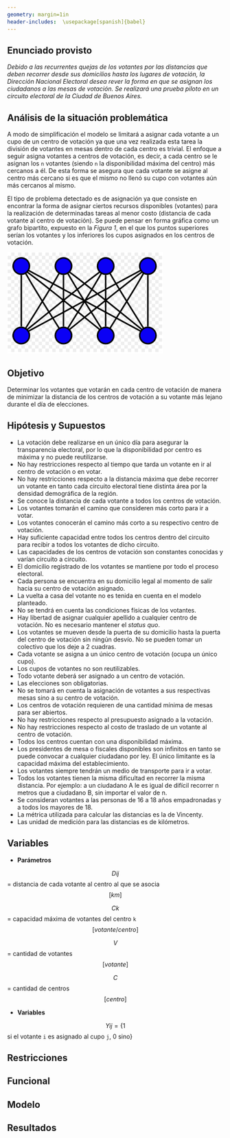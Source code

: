 ```yaml
---
geometry: margin=1in
header-includes:  \usepackage[spanish]{babel}
---
```


## Enunciado provisto

_Debido a las recurrentes quejas de los votantes por las distancias que deben recorrer desde sus domicilios hasta los lugares de votación, la Dirección Nacional Electoral desea rever la forma en que se asignan los ciudadanos a las mesas de votación. Se realizará una prueba piloto en un circuito electoral de la Ciudad de Buenos Aires._

## Análisis de la situación problemática

A modo de simplificación el modelo se limitará a asignar cada votante a un cupo de un centro de votación ya que una vez realizada esta tarea la división de votantes en mesas dentro de cada centro es trivial. El enfoque a seguir asigna votantes a centros de votación, es decir, a cada centro se le asignan los `n` votantes (siendo `n` la disponibilidad máxima del centro) más cercanos a él. De esta forma se asegura que cada votante se asigne al centro más cercano si es que el mismo no llenó su cupo con votantes aún más cercanos al mismo.

El tipo de problema detectado es de asignación ya que consiste en encontrar la forma de asignar ciertos recursos disponibles (votantes) para la realización de determinadas tareas al menor costo (distancia de cada votante al centro de votación). Se puede pensar en forma gráfica como un grafo bipartito, expuesto en la _Figura 1_, en el que los puntos superiores serían los votantes y los inferiores los cupos asignados en los centros de votación.

![Grafo bipartito del problema de asignación](grafo.png)

## Objetivo

Determinar los votantes que votarán en cada centro de votación de manera de minimizar la distancia de los centros de votación a su votante más lejano durante el día de elecciones.

## Hipótesis y Supuestos

- La votación debe realizarse en un único día para asegurar la transparencia electoral, por lo que la disponibilidad por centro es máxima y no puede reutilizarse.
- No hay restricciones respecto al tiempo que tarda un votante en ir al centro de votación o en votar.
- No hay restricciones respecto a la distancia máxima que debe recorrer un votante en tanto cada circuito electoral tiene distinta área por la densidad demográfica de la región. 
- Se conoce la distancia de cada votante a todos los centros de votación.
- Los votantes tomarán el camino que consideren más corto para ir a votar.
- Los votantes conocerán el camino más corto a su respectivo centro de votación.
- Hay suficiente capacidad entre todos los centros dentro del circuito para recibir a todos los votantes de dicho circuito.
- Las capacidades de los centros de votación son constantes conocidas y varían circuito a circuito.
- El domicilio registrado de los votantes se mantiene por todo el proceso electoral.
- Cada persona se encuentra en su domicilio legal al momento de salir hacia su centro de votación asignado.
- La vuelta a casa del votante no es tenida en cuenta en el modelo planteado.
- No se tendrá en cuenta las condiciones físicas de los votantes.
- Hay libertad de asignar cualquier apellido a cualquier centro de votación. No es necesario mantener el _status quo_.
- Los votantes se mueven desde la puerta de su domicilio hasta la puerta del centro de votación sin ningún desvío. No se pueden tomar un colectivo que los deje a 2 cuadras.
- Cada votante se asigna a un único centro de votación (ocupa un único cupo).
- Los cupos de votantes no son reutilizables.
- Todo votante deberá ser asignado a un centro de votación. 
- Las elecciones son obligatorias.
- No se tomará en cuenta la asignación de votantes a sus respectivas mesas sino a su centro de votación.
- Los centros de votación requieren de una cantidad mínima de mesas para ser abiertos.
- No hay restricciones respecto al presupuesto asignado a la votación.
- No hay restricciones respecto al costo de traslado de un votante al centro de votación.
- Todos los centros cuentan con una disponibilidad máxima. 
- Los presidentes de mesa o fiscales disponibles son infinitos en tanto se puede convocar a cualquier ciudadano por ley. El único limitante es la capacidad máxima del establecimiento. 
- Los votantes siempre tendrán un medio de transporte para ir a votar.
- Todos los votantes tienen la misma dificultad en recorrer la misma distancia. Por ejemplo: a un ciudadano A le es igual de difícil recorrer n metros que a ciudadano B, sin importar el valor de n.
- Se consideran votantes a las personas de 16 a 18 años empadronadas y a todos los mayores de 18.
- La métrica utilizada para calcular las distancias es la de Vincenty.
- Las unidad de medición para las distancias es de kilómetros. 

## Variables

- **Parámetros**

$$D{i}{j}$$ = distancia de cada votante al centro al que se asocia $$[km]$$

$$C{k}$$ = capacidad máxima de votantes del centro `k` $$[votante/centro]$$

$$V$$ = cantidad de votantes $$[votante]$$

$$C$$ = cantidad de centros $$[centro]$$

- **Variables**

$$Y{i}{j} = \{1$$ si el votante `i` es asignado al cupo `j`, 0 sino}

## Restricciones

## Funcional

## Modelo 

## Resultados


